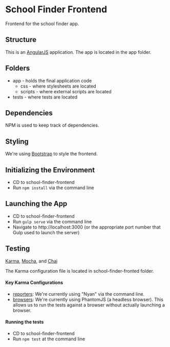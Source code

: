 # School Finder Frontend

 Frontend for the school finder app.

## Structure

 This is an [AngularJS](https://angularjs.org/) application. The app is located in the app folder.

## Folders

 - app - holds the final application code
    - css - where stylesheets are located
    - scripts - where external scripts are located
 - tests - where tests are located

## Dependencies
 NPM is used to keep track of dependencies.

## Styling
 We're using [Bootstrap](http://getbootstrap.com/) to style the frontend.

## Initializing the Environment

 - CD to school-finder-frontend
 - Run `npm install` via the command line

## Launching the App

 - CD to school-finder-frontend
 - Run `gulp serve` via the command line
 - Navigate to http://localhost:3000 (or the appropriate port number that Gulp used to launch the server)


## Testing

 [Karma](http://karma-runner.github.io/0.12/index.html), [Mocha](http://mochajs.org/), and [Chai](http://chaijs.com/)

 The Karma configuration file is located in school-finder-fronted folder.

#### Key Karma Configurations

 - [reporters](https://github.com/codeforokc/school-finder/blob/master/school-finder-frontend/karma.conf.js#L30): We're currently using "Nyan" via the command line.
 - [browsers](https://github.com/codeforokc/school-finder/blob/master/school-finder-frontend/karma.conf.js#L58): We're currently using PhantomJS (a headless browser). This allows us to run the tests against a browser without actually launching a browser.

#### Running the tests

 - CD to school-finder-frontend
 - Run `npm test` at the command line
